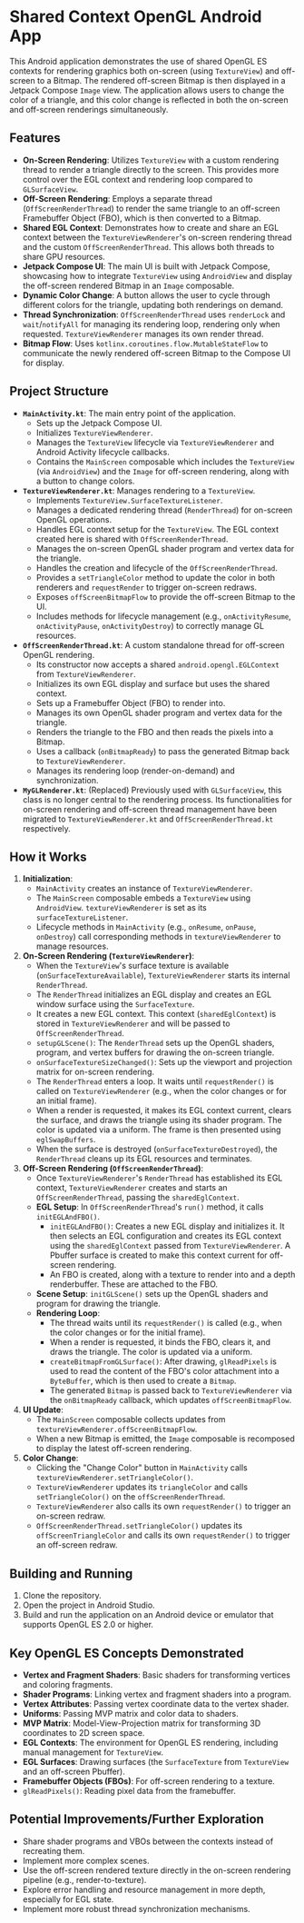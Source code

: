 # Shared Context OpenGL Android App

This Android application demonstrates the use of shared OpenGL ES contexts for rendering graphics both on-screen (using `TextureView`) and off-screen to a Bitmap. The rendered off-screen Bitmap is then displayed in a Jetpack Compose `Image` view. The application allows users to change the color of a triangle, and this color change is reflected in both the on-screen and off-screen renderings simultaneously.

## Features

*   **On-Screen Rendering**: Utilizes `TextureView` with a custom rendering thread to render a triangle directly to the screen. This provides more control over the EGL context and rendering loop compared to `GLSurfaceView`.
*   **Off-Screen Rendering**: Employs a separate thread (`OffScreenRenderThread`) to render the same triangle to an off-screen Framebuffer Object (FBO), which is then converted to a Bitmap.
*   **Shared EGL Context**: Demonstrates how to create and share an EGL context between the `TextureViewRenderer`'s on-screen rendering thread and the custom `OffScreenRenderThread`. This allows both threads to share GPU resources.
*   **Jetpack Compose UI**: The main UI is built with Jetpack Compose, showcasing how to integrate `TextureView` using `AndroidView` and display the off-screen rendered Bitmap in an `Image` composable.
*   **Dynamic Color Change**: A button allows the user to cycle through different colors for the triangle, updating both renderings on demand.
*   **Thread Synchronization**: `OffScreenRenderThread` uses `renderLock` and `wait`/`notifyAll` for managing its rendering loop, rendering only when requested. `TextureViewRenderer` manages its own render thread.
*   **Bitmap Flow**: Uses `kotlinx.coroutines.flow.MutableStateFlow` to communicate the newly rendered off-screen Bitmap to the Compose UI for display.

## Project Structure

*   **`MainActivity.kt`**: The main entry point of the application.
    *   Sets up the Jetpack Compose UI.
    *   Initializes `TextureViewRenderer`.
    *   Manages the `TextureView` lifecycle via `TextureViewRenderer` and Android Activity lifecycle callbacks.
    *   Contains the `MainScreen` composable which includes the `TextureView` (via `AndroidView`) and the `Image` for off-screen rendering, along with a button to change colors.
*   **`TextureViewRenderer.kt`**: Manages rendering to a `TextureView`.
    *   Implements `TextureView.SurfaceTextureListener`.
    *   Manages a dedicated rendering thread (`RenderThread`) for on-screen OpenGL operations.
    *   Handles EGL context setup for the `TextureView`. The EGL context created here is shared with `OffScreenRenderThread`.
    *   Manages the on-screen OpenGL shader program and vertex data for the triangle.
    *   Handles the creation and lifecycle of the `OffScreenRenderThread`.
    *   Provides a `setTriangleColor` method to update the color in both renderers and `requestRender` to trigger on-screen redraws.
    *   Exposes `offScreenBitmapFlow` to provide the off-screen Bitmap to the UI.
    *   Includes methods for lifecycle management (e.g., `onActivityResume`, `onActivityPause`, `onActivityDestroy`) to correctly manage GL resources.
*   **`OffScreenRenderThread.kt`**: A custom standalone thread for off-screen OpenGL rendering.
    *   Its constructor now accepts a shared `android.opengl.EGLContext` from `TextureViewRenderer`.
    *   Initializes its own EGL display and surface but uses the shared context.
    *   Sets up a Framebuffer Object (FBO) to render into.
    *   Manages its own OpenGL shader program and vertex data for the triangle.
    *   Renders the triangle to the FBO and then reads the pixels into a Bitmap.
    *   Uses a callback (`onBitmapReady`) to pass the generated Bitmap back to `TextureViewRenderer`.
    *   Manages its rendering loop (render-on-demand) and synchronization.
*   **`MyGLRenderer.kt`**: (Replaced) Previously used with `GLSurfaceView`, this class is no longer central to the rendering process. Its functionalities for on-screen rendering and off-screen thread management have been migrated to `TextureViewRenderer.kt` and `OffScreenRenderThread.kt` respectively.

## How it Works

1.  **Initialization**:
    *   `MainActivity` creates an instance of `TextureViewRenderer`.
    *   The `MainScreen` composable embeds a `TextureView` using `AndroidView`. `textureViewRenderer` is set as its `surfaceTextureListener`.
    *   Lifecycle methods in `MainActivity` (e.g., `onResume`, `onPause`, `onDestroy`) call corresponding methods in `textureViewRenderer` to manage resources.
2.  **On-Screen Rendering (`TextureViewRenderer`)**:
    *   When the `TextureView`'s surface texture is available (`onSurfaceTextureAvailable`), `TextureViewRenderer` starts its internal `RenderThread`.
    *   The `RenderThread` initializes an EGL display and creates an EGL window surface using the `SurfaceTexture`.
    *   It creates a new EGL context. This context (`sharedEglContext`) is stored in `TextureViewRenderer` and will be passed to `OffScreenRenderThread`.
    *   `setupGLScene()`: The `RenderThread` sets up the OpenGL shaders, program, and vertex buffers for drawing the on-screen triangle.
    *   `onSurfaceTextureSizeChanged()`: Sets up the viewport and projection matrix for on-screen rendering.
    *   The `RenderThread` enters a loop. It waits until `requestRender()` is called on `TextureViewRenderer` (e.g., when the color changes or for an initial frame).
    *   When a render is requested, it makes its EGL context current, clears the surface, and draws the triangle using its shader program. The color is updated via a uniform. The frame is then presented using `eglSwapBuffers`.
    *   When the surface is destroyed (`onSurfaceTextureDestroyed`), the `RenderThread` cleans up its EGL resources and terminates.
3.  **Off-Screen Rendering (`OffScreenRenderThread`)**:
    *   Once `TextureViewRenderer`'s `RenderThread` has established its EGL context, `TextureViewRenderer` creates and starts an `OffScreenRenderThread`, passing the `sharedEglContext`.
    *   **EGL Setup**: In `OffScreenRenderThread`'s `run()` method, it calls `initEGLAndFBO()`.
        *   `initEGLAndFBO()`: Creates a new EGL display and initializes it. It then selects an EGL configuration and creates its EGL context using the `sharedEglContext` passed from `TextureViewRenderer`. A Pbuffer surface is created to make this context current for off-screen rendering.
        *   An FBO is created, along with a texture to render into and a depth renderbuffer. These are attached to the FBO.
    *   **Scene Setup**: `initGLScene()` sets up the OpenGL shaders and program for drawing the triangle.
    *   **Rendering Loop**:
        *   The thread waits until its `requestRender()` is called (e.g., when the color changes or for the initial frame).
        *   When a render is requested, it binds the FBO, clears it, and draws the triangle. The color is updated via a uniform.
        *   `createBitmapFromGLSurface()`: After drawing, `glReadPixels` is used to read the content of the FBO's color attachment into a `ByteBuffer`, which is then used to create a `Bitmap`.
        *   The generated `Bitmap` is passed back to `TextureViewRenderer` via the `onBitmapReady` callback, which updates `offScreenBitmapFlow`.
4.  **UI Update**:
    *   The `MainScreen` composable collects updates from `textureViewRenderer.offScreenBitmapFlow`.
    *   When a new Bitmap is emitted, the `Image` composable is recomposed to display the latest off-screen rendering.
5.  **Color Change**:
    *   Clicking the "Change Color" button in `MainActivity` calls `textureViewRenderer.setTriangleColor()`.
    *   `TextureViewRenderer` updates its `triangleColor` and calls `setTriangleColor()` on the `offScreenRenderThread`.
    *   `TextureViewRenderer` also calls its own `requestRender()` to trigger an on-screen redraw.
    *   `OffScreenRenderThread.setTriangleColor()` updates its `offScreenTriangleColor` and calls its own `requestRender()` to trigger an off-screen redraw.

## Building and Running

1.  Clone the repository.
2.  Open the project in Android Studio.
3.  Build and run the application on an Android device or emulator that supports OpenGL ES 2.0 or higher.

## Key OpenGL ES Concepts Demonstrated

*   **Vertex and Fragment Shaders**: Basic shaders for transforming vertices and coloring fragments.
*   **Shader Programs**: Linking vertex and fragment shaders into a program.
*   **Vertex Attributes**: Passing vertex coordinate data to the vertex shader.
*   **Uniforms**: Passing MVP matrix and color data to shaders.
*   **MVP Matrix**: Model-View-Projection matrix for transforming 3D coordinates to 2D screen space.
*   **EGL Contexts**: The environment for OpenGL ES rendering, including manual management for `TextureView`.
*   **EGL Surfaces**: Drawing surfaces (the `SurfaceTexture` from `TextureView` and an off-screen Pbuffer).
*   **Framebuffer Objects (FBOs)**: For off-screen rendering to a texture.
*   `glReadPixels()`: Reading pixel data from the framebuffer.

## Potential Improvements/Further Exploration

*   Share shader programs and VBOs between the contexts instead of recreating them.
*   Implement more complex scenes.
*   Use the off-screen rendered texture directly in the on-screen rendering pipeline (e.g., render-to-texture).
*   Explore error handling and resource management in more depth, especially for EGL state.
*   Implement more robust thread synchronization mechanisms.
